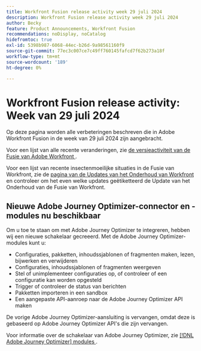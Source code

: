 ```yaml
---
title: Workfront Fusion release activity week 29 juli 2024
description: Workfront Fusion release activity week 29 juli 2024
author: Becky
feature: Product Announcements, Workfront Fusion
recommendations: noDisplay, noCatalog
hidefromtoc: true
exl-id: 5398b987-6068-44ec-b26d-9a98561160f9
source-git-commit: 77ec3c007ce7c49ff760145fafcd7f62b273a18f
workflow-type: tm+mt
source-wordcount: '189'
ht-degree: 0%

---
```


# Workfront Fusion release activity: Week van 29 juli 2024

Op deze pagina worden alle verbeteringen beschreven die in Adobe Workfront Fusion in de week van 29 juli 2024 zijn aangebracht.

Voor een lijst van alle recente veranderingen, zie [ de versieactiviteit van de Fusie van Adobe Workfront ](/help/workfront-fusion/fusion-product-releases/fusion-release-activity.md).

Voor een lijst van recente insectenmoeilijke situaties in de Fusie van Workfront, zie de [ pagina van de Updates van het Onderhoud van Workfront ](https://experienceleague.adobe.com/docs/workfront-known-issues/releases/current-updates.html?lang=nl-NL) en controleer om het even welke updates geëtiketteerd de Update van het Onderhoud van de Fusie van Workfront.

## Nieuwe Adobe Journey Optimizer-connector en -modules nu beschikbaar

Om u toe te staan om met Adobe Journey Optimizer te integreren, hebben wij een nieuwe schakelaar gecreeerd. Met de Adobe Journey Optimizer-modules kunt u:

* Configuraties, pakketten, inhoudssjablonen of fragmenten maken, lezen, bijwerken en verwijderen
* Configuraties, inhoudssjablonen of fragmenten weergeven
* Stel of unimplementeer configuraties op, of controleer of een configuratie kan worden opgesteld
* Trigger of controleer de status van berichten
* Pakketten importeren in een sandbox
* Een aangepaste API-aanroep naar de Adobe Journey Optimizer API maken

De vorige Adobe Journey Optimizer-aansluiting is vervangen, omdat deze is gebaseerd op Adobe Journey Optimizer API&#39;s die zijn vervangen.

Voor informatie over de schakelaar van Adobe Journey Optimizer, zie [[!DNL Adobe Journey Optimizer]  modules ](/help/workfront-fusion/references/apps-and-modules/adobe-connectors/adobe-journey-optimizer-modules.md).
